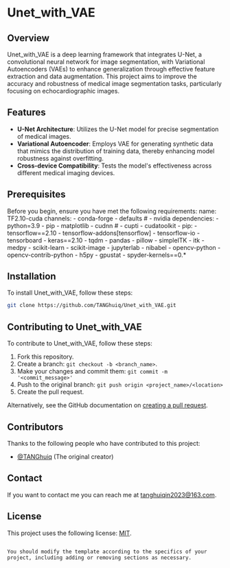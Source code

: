 # Unet_with_VAE

## Overview
Unet_with_VAE is a deep learning framework that integrates U-Net, a convolutional neural network for image segmentation, with Variational Autoencoders (VAEs) to enhance generalization through effective feature extraction and data augmentation. This project aims to improve the accuracy and robustness of medical image segmentation tasks, particularly focusing on echocardiographic images.

## Features
- **U-Net Architecture**: Utilizes the U-Net model for precise segmentation of medical images.
- **Variational Autoencoder**: Employs VAE for generating synthetic data that mimics the distribution of training data, thereby enhancing model robustness against overfitting.
- **Cross-device Compatibility**: Tests the model's effectiveness across different medical imaging devices.

## Prerequisites
Before you begin, ensure you have met the following requirements:
name: TF2.10-cuda
channels:
    - conda-forge
    - defaults
      # - nvidia
dependencies:
    - python=3.9
    - pip
    - matplotlib
    - cudnn
      #    - cupti
    - cudatoolkit
    - pip:
        - tensorflow==2.10
        - tensorflow-addons[tensorflow]
        - tensorflow-io
        - tensorboard
        - keras==2.10
        - tqdm
        - pandas
        - pillow
        - simpleITK
        - itk
        - medpy
        - scikit-learn
        - scikit-image
        - jupyterlab
        - nibabel
        - opencv-python
        - opencv-contrib-python
        - h5py
        - gpustat
        - spyder-kernels==0.*
        
## Installation
To install Unet_with_VAE, follow these steps:

```bash
git clone https://github.com/TANGhuiq/Unet_with_VAE.git
```

## Contributing to Unet_with_VAE
To contribute to Unet_with_VAE, follow these steps:
1. Fork this repository.
2. Create a branch: `git checkout -b <branch_name>`.
3. Make your changes and commit them: `git commit -m '<commit_message>'`
4. Push to the original branch: `git push origin <project_name>/<location>`
5. Create the pull request.

Alternatively, see the GitHub documentation on [creating a pull request](https://help.github.com/articles/creating-a-pull-request/).

## Contributors
Thanks to the following people who have contributed to this project:
- [@TANGhuiq](https://github.com/TANGhuiq) (The original creator)

## Contact
If you want to contact me you can reach me at <tanghuiqin2023@163.com>.

## License
This project uses the following license: [MIT](https://opensource.org/licenses/MIT).
```

You should modify the template according to the specifics of your project, including adding or removing sections as necessary.
